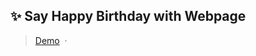 ## ✨ Say Happy Birthday with Webpage

> [Demo](https://https://tegarpriyadi.github.io/) &nbsp;&middot;&nbsp;


